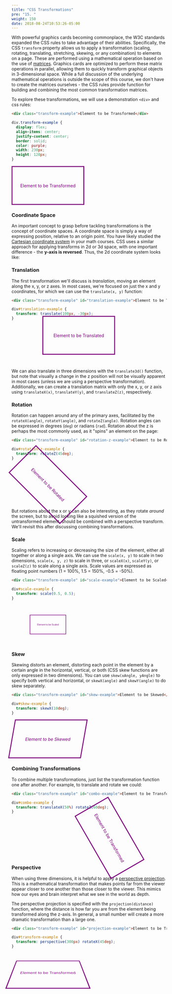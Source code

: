 ```yaml
---
title: "CSS Transformations"
pre: "15. "
weight: 150
date: 2018-08-24T10:53:26-05:00
---
```


With powerful graphics cards becoming commonplace, the W3C standards expanded the CSS rules to take advantage of their abilities. Specifically, the CSS `transform` property allows us to apply a transformation (scaling, rotating, translating, stretching, skewing, or any combination) to elements on a page. These are performed using a mathematical operation based on the use of [matrices](https://en.wikipedia.org/wiki/Matrix_(mathematics)). Graphics cards are optimized to perform these matrix operations in parallel, allowing them to quickly transform graphical objects in 3-dimensional space. While a full discussion of the underlying mathematical operations is outside the scope of this course, we don't have to create the matrices ourselves - the CSS rules provide function for building and combining the most common transformation matrices.

To explore these transformations, we will use a demonstration `<div>` and css rules:

```html
<div class="transform-example">Element to be Transformed</div>
```
```css
div.transform-example {
  display: flex;
  align-items: center;
  justify-content: center;
  border: solid;
  color: purple;
  width: 230px;
  height: 120px;
}
```
<style>
div.transform-example {
  display: flex;
  align-items: center;
  justify-content: center;
  border: solid;
  color: purple;
  width: 230px;
  height: 120px;
}
</style>
<div class="transform-example">Element to be Transformed</div>

### Coordinate Space

An important concept to grasp before tackling transformations is the concept of coordinate spaces.  A coordinate space is simply a way of expressing position, relative to an origin point.  You have likely studied the [Cartesian coordinate system](https://en.wikipedia.org/wiki/Cartesian_coordinate_system) in your math courses. CSS uses a similar approach for applying transforms in 2d or 3d space, with one important difference - the **y-axis is reversed**.  Thus, the 2d coordinate system looks like:


### Translation

The first transformation we'll discuss is _translation_, moving an element along the x, y, or z axes. In most cases, we're focused on just the x and y coordinates, for which we can use the `translate(x, y)` function: 

```html
<div class="transform-example" id="translation-example">Element to be Translated</div>
```
```css
div#translation-example {
  transform: translate(100px, -30px);
}
```
<div class="transform-example" id="translation-example">Element to be Translated</div>
<style>
div#translation-example {
  transform: translate(100px, -30px);
}
</style>

We can also translate in three dimensions with the `translate3d()` function, but note that visually a change in the z position will not be visually apparent in most cases (unless we are using a perspective transformation). Additionally, we can create a translation matrix with only the x, y, or z axis using `translateX(x)`, `translateY(y)`, and `translateZ(z)`, respectively.

### Rotation

Rotation can happen around any of the primary axes, facilitated by the `rotateX(angle)`, `rotateY(angle)`, and `rotateZ(angle)`. Rotation angles can be expressed in degrees (`deg`) or radians (`rad`).  Rotation about the z is perhaps the most commonly used, as it "spins" an element on the page:

```html
<div class="transform-example" id="rotation-z-example">Element to be Rotated</div>
```
```css
div#rotation-z-example {
  transform: rotateZ(45deg);
}
```
<div class="transform-example" id="rotation-z-example">Element to be Rotated</div>
<style>
div#rotation-z-example {
  transform: rotateZ(45deg);
}
</style>

But rotations about the x or y can also be interesting, as they rotate _around_ the screen, but to avoid looking like a squished version of the untransformed element, should be combined with a perspective transform.  We'll revisit this after discussing combining transformations.

### Scale

Scaling refers to increasing or decreasing the size of the element, either all together or along a single axis. We can use the `scale(x, y)` to scale in two dimensions, `scale(x, y, z)` to scale in three, or `scaleX(x)`, `scaleY(y)`, or `scaleZ(z)` to scale along a single axis. Scale values are expressed as floating point numbers (1 = 100%, 1.5 = 150%, -0.5 = -50%).

```html
<div class="transform-example" id="scale-example">Element to be Scaled</div>
```
```css
div#scale-example {
  transform: scale(0.5, 0.5);
}
```
<div class="transform-example" id="scale-example">Element to be Scaled</div>
<style>
div#scale-example {
  transform: scale(0.5, 0.5);
}
</style>

### Skew

Skewing distorts an element, distorting each point in the element by a certain angle in the horizontal, vertical, or both (CSS skew functions are only expressed in two dimensions). You can use `skew(xAngle, yAngle)` to specify both vertical and horizontal, or `skewX(angle)` and `skewY(angle)` to do skew separately.

```html
<div class="transform-example" id="skew-example">Element to be Skewed</div>
```
```css
div#skew-example {
  transform: skewX(10deg);
}
```
<div class="transform-example" id="skew-example">Element to be Skewed</div>
<style>
div#skew-example {
  transform: skewX(-10deg);
}
</style>

### Combining Transformations

To combine multiple transformations, just list the transformation function one after another. For example, to translate and rotate we could:

```html
<div class="transform-example" id="combo-example">Element to be Transformed</div>
```
```css
div#combo-example {
  transform: translateX(50%) rotateZ(60deg);
}
```
<div class="transform-example" id="combo-example">Element to be Transformed</div>
<style>
div#combo-example {
  transform: translateX(200px) rotateZ(60deg);
}
</style>

### Perspective

When using three dimensions, it is helpful to apply a [perspective projection](https://en.wikipedia.org/wiki/3D_projection#Perspective_projection).  This is a mathematical transformation that makes points far from the viewer appear closer to one another than those closer to the viewer.  This mimics how our eyes and brain interpret what we see in the world as depth.

The perspective projection is specified with the `projection(distance)` function, where the distance is how far you are from the element being transformed along the z-axis. In general, a small number will create a more dramatic transformation than a large one.

```html
<div class="transform-example" id="projection-example">Element to be Transformed</div>
```
```css
div#transform-example {
  transform: perspective(300px) rotateX(45deg);
}
```

<div class="transform-example" id="projection-example">Element to be Transformed</div>
<style>
div#projection-example {
  transform: perspective(300px) rotateX(45deg);
}
</style>